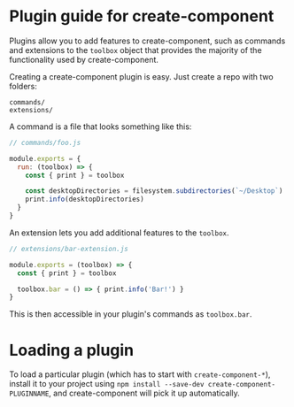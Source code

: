 # Plugin guide for create-component

Plugins allow you to add features to create-component, such as commands and
extensions to the `toolbox` object that provides the majority of the functionality
used by create-component.

Creating a create-component plugin is easy. Just create a repo with two folders:

```
commands/
extensions/
```

A command is a file that looks something like this:

```js
// commands/foo.js

module.exports = {
  run: (toolbox) => {
    const { print } = toolbox

    const desktopDirectories = filesystem.subdirectories(`~/Desktop`)
    print.info(desktopDirectories)
  }
}
```

An extension lets you add additional features to the `toolbox`.

```js
// extensions/bar-extension.js

module.exports = (toolbox) => {
  const { print } = toolbox

  toolbox.bar = () => { print.info('Bar!') }
}
```

This is then accessible in your plugin's commands as `toolbox.bar`.

# Loading a plugin

To load a particular plugin (which has to start with `create-component-*`),
install it to your project using `npm install --save-dev create-component-PLUGINNAME`,
and create-component will pick it up automatically.
